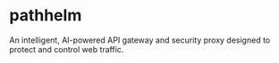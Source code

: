 # pathhelm
An intelligent, AI-powered API gateway and security proxy designed to protect and control web traffic.
